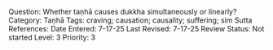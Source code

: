 Question: Whether taṇhā causes dukkha simultaneously or linearly?
Category: Taṇhā
Tags: craving; causation; causality; suffering; sim
Sutta References:
Date Entered: 7-17-25
Last Revised: 7-17-25
Review Status: Not started
Level: 3
Priority: 3